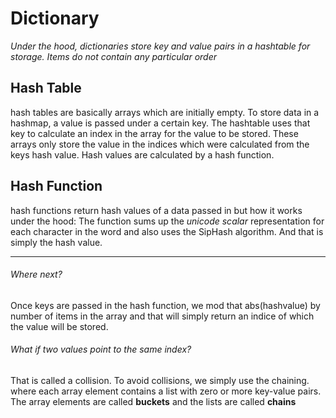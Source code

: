 
# Dictionary

*Under the hood, dictionaries store key and value pairs in a hashtable for storage.*
*Items do not contain any particular order*

## Hash Table
hash tables are basically arrays which are initially empty. To store data in a hashmap, a value is passed under a certain key. The hashtable uses that key to calculate an index in the array for the value to be stored. These arrays only store the value in the indices which were calculated from the keys hash value. Hash values are calculated by a hash function. 

## Hash Function
hash functions return hash values of a data passed in but how it works under the hood:
The function sums up the *unicode scalar* representation for each character in the word and also uses the SipHash algorithm. And that is simply the hash value.

---
###### Where next?
Once keys are passed in the hash function, we mod that abs(hashvalue) by number of items in the array and that will simply return an indice of which the value will be stored.

###### What if two values point to the same index?
That is called a collision. To avoid collisions, we simply use the chaining. where each array element contains a list with zero or more key-value pairs. The array elements are called **buckets** and the lists are called **chains** 